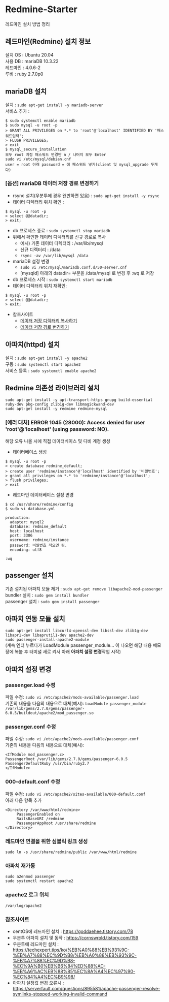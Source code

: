 # Redmine-Starter
레드마인 설치 방법 정리

## 레드마인(Redmine) 설치 정보
설치 OS : Ubuntu 20.04  
사용 DB : mariaDB 10.3.22  
레드마인 : 4.0.6-2  
루비 : ruby 2.7.0p0  

## mariaDB 설치
설치 : `sudo apt-get install -y mariadb-server`  
서비스 추가 : 
  ```
  $ sudo systemctl enable mariadb
  $ sudo mysql -u root -p
  > GRANT ALL PRIVILEGES on *.* to 'root'@'localhost' IDENTIFIED BY '패스워드입력';
  > FLUSH PRIVILEGES;
  > exit
  $ mysql_secure_installation 
  모두 root 계정 패스워드 변경만 n / 나머지 모두 Enter
  sudo vi /etc/mysql/debian.cnf 
  user = root 아래 password = 에 패스워드 넣기(client 및 mysql_upgrade 두개 다)
  ```
### [옵션] mariaDB 데이터 저장 경로 변경하기
* rsync 설치(우분투에 경우 왠만하면 있음) : `sudo apt-get install -y rsync`
* 데이터 디렉터리 위치 확인 : 
```
$ mysql -u root -p
> select @@datadir;
> exit;
```
* db 프로세스 종료 : `sudo systemctl stop mariadb`
* 위에서 확인한 데이터 디렉터리를 신규 경로로 복사
  - 예시) 기존 데이터 디렉터리 : /var/lib/mysql
  - 신규 디렉터리 : /data
  - `rsync -av /var/lib/mysql /data`
* mariaDB 설정 변경
  - `sudo vi /etc/mysql/mariadb.conf.d/50-server.cnf`
  - [mysqld] 아래의 datadir= 부분을 /data/mysql 로 변경 후 :wq 로 저장
* db 프로세스 시작 : `sudo systemctl start mariadb`
* 데이터 디렉터리 위치 재확인:
```
$ mysql -u root -p
> select @@datadir;
> exit;
```
* 참조사이트
  - [데이터 저장 디렉터리 복사하기](https://growingsaja.tistory.com/370)
  - [데이터 저장 경로 변경하기](https://serverfault.com/questions/914164/how-to-change-datadir-for-mariadb)
## 아파치(httpd) 설치
설치 : `sudo apt-get install -y apache2`    
구동 : `sudo systemctl start apache2`    
서비스 등록 : `sudo systemctl enable apache2`    

## Redmine 의존성 라이브러리 설치
`sudo apt-get install -y apt-transport-https gnupg build-essential ruby-dev pkg-config zlib1g-dev libmagickwand-dev`  
`sudo apt-get install -y redmine redmine-mysql`  

### [에러 대처] ERROR 1045 (28000): Access denied for user 'root'@'localhost' (using password: NO).
해당 오류 나올 시에 직접 데이터베이스 및 디비 계정 생성
* 데이터베이스 생성 
```
$ mysql -u root -p
> create database redmine_default;
> create user 'redmine/instance'@'localhost' identified by '비밀번호';
> grant all privileges on *.* to 'redmine/instance'@'localhost';
> flush privileges;
> exit
```
* 레드마인 데이터베이스 설정 변경
```
$ cd /usr/share/redmine/config
$ sudo vi database.yml

production:
  adapter: mysql2
  database: redmine_default
  host: localhost
  port: 3306
  username: redmine/instance
  password: 비밀번호 적으면 됨.
  encoding: utf8

:wq
```

## passenger 설치
기존 설치된 아파치 모듈 제거 : `sudo apt-get remove libapache2-mod-passenger`  
bundler 설치 : `sudo gem install bundler`    
passenger 설치 : `sudo gem install passenger`  

## 아파치 연동 모듈 설치
`sudo apt-get install libcurl4-openssl-dev libssl-dev zlib1g-dev libapr1-dev libaprutil1-dev apache2-dev`  
`sudo passenger-install-apache2-module`  
(계속 엔터 누르다가 LoadModule passenger_module… 이 나오면 해당 내용 메모장에 복붙 후 터미널 새로 켜서 아래 <b>아파치 설정 변경</b>작업 시작)

## 아파치 설정 변경

### passenger.load 수정
파일 수정: `sudo vi /etc/apache2/mods-available/passenger.load`  
기존의 내용을 다음의 내용으로 대체(예시): `LoadModule passenger_module /var/lib/gems/2.7.0/gems/passenger-6.0.5/buildout/apache2/mod_passenger.so`  

### passenger.conf 수정
파일 수정: `sudo vi /etc/apache2/mods-available/passenger.conf`  
기존의 내용을 다음의 내용으로 대체(예시): 
```
<IfModule mod_passenger.c>
PassengerRoot /var/lib/gems/2.7.0/gems/passenger-6.0.5
PassengerDefaultRuby /usr/bin/ruby2.7
</IfModule>
```

### 000-default.conf 수정
파일 수정: `sudo vi /etc/apache2/sites-available/000-default.conf`  
<VirtualHost> 아래 다음 항목 추가

```
<Directory /var/www/html/redmine>
     PassengerEnabled on
     RailsBaseURI /redmine
     PassengerAppRoot /usr/share/redmine
</Directory>
```

### 레드마인 연결을 위한 심볼릭 링크 생성
`sudo ln -s /usr/share/redmine/public /var/www/html/redmine`  

### 아파치 재가동
`sudo a2enmod passenger`  
`sudo systemctl restart apache2`  

### apache2 로그 위치 
`/var/log/apache2`

### 참조사이트
* centOS에 레드마인 설치 : https://goddaehee.tistory.com/78
* 우분투 아파치 설치 및 동작 : https://cornswrold.tistory.com/159
* 우분투에 레드마인 설치 : https://techexpert.tips/ko/%EB%A0%88%EB%93%9C-%EB%A7%88%EC%9D%B8/%EB%A0%88%EB%93%9C-%EB%A7%88%EC%9D%B8-%EC%9A%B0%EB%B6%84%ED%88%AC-%EB%A6%AC%EB%88%85%EC%8A%A4%EC%97%90-%EC%84%A4%EC%B9%98/
* 아파치 설정값 변경 오류시 : https://serverfault.com/questions/895581/apache-passenger-resolve-symlinks-stopped-working-invalid-command
